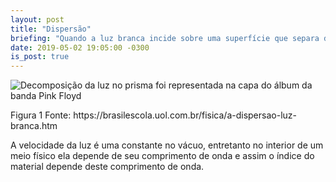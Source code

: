 ```yaml
---
layout: post
title: "Dispersão"
briefing: "Quando a luz branca incide sobre uma superfície que separa dois meios surge um leque de cores. Esse fenômeno é denominado dispersão da luz e acontece em razão da diferença de incidência de refração, como também da diferença de velocidade de propagação do feixe de luz."
date: 2019-05-02 19:05:00 -0300
is_post: true
---
```


<section class="post-main">
  <img 
    class="post-image" 
    src="https://s1.static.brasilescola.uol.com.br/artigos/decomposicao-luz-no-prisma-foi-representada-na-capa-album-banda-pink-floyd-59e8d810bde50.jpg?i=https://brasilescola.uol.com.br/upload/conteudo/images/decomposicao-luz-no-prisma-foi-representada-na-capa-album-banda-pink-floyd-59e8d810bde50.jpg"
    alt="Decomposição da luz no prisma foi representada na capa do álbum da banda Pink Floyd"
  />
  <p class="post-image-font">
    Figura 1 Fonte: https://brasilescola.uol.com.br/fisica/a-dispersao-luz-branca.htm
  </p>
  <p>
    A velocidade da luz é uma constante no vácuo, entretanto no interior de um meio físico ela depende de seu comprimento de onda e assim o índice do material depende deste comprimento de onda.
  </p>
</section>
